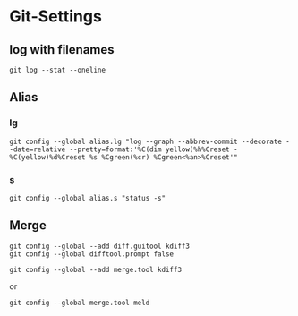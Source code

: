 # Git-Settings

## log with filenames
``` git
git log --stat --oneline
```

## Alias

### lg
```
git config --global alias.lg "log --graph --abbrev-commit --decorate --date=relative --pretty=format:'%C(dim yellow)%h%Creset -%C(yellow)%d%Creset %s %Cgreen(%cr) %Cgreen<%an>%Creset'"
```

### s
```
git config --global alias.s "status -s"
```
## Merge

```
git config --global --add diff.guitool kdiff3
git config --global difftool.prompt false

git config --global --add merge.tool kdiff3
```

or

```
git config --global merge.tool meld
```
